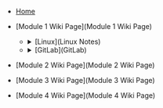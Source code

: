- [Home](Home)

- [Module 1 Wiki Page](Module 1 Wiki Page)
  - <details><summary>[Linux](Linux Notes)</summary>
     <ul>[Linux Terminal](Linux-1-Linux-terminal-intro)</ul>
     <ul>[Manipulating files](Linux-2-Manipulating-files/directories)</ul>
     <ul>[Linux Networking](Linux-5-Networking)</ul>
     <ul>[Creating VM's in ESXi](VM-creation)</ul>
     <ul>[Linux Search, Extract and Archive Data](Linux-Lab-04-Search,-Extract-and-Archive-Data)</ul>
     <ul>[Linux Package Management](Linux-Lab-06-Package-Management)</ul>
     <ul>[Linux User Accounts and Groups](Linux-Lab-07-Introduction-to-User-Accounts-and-Groups)</ul>
     <ul>[Linux Managing File Ownership and Permissions](Linux-Lab-08-Managing-File-Ownership-and-Permissions)</ul>
     <ul>[NANO Text Editor](Configuring Nano Text Editor with nanorc)</ul>
     <ul>[Neovim](Neovim)</ul>

  - <details><summary>[GitLab](GitLab)</summary>


- [Module 2 Wiki Page](Module 2 Wiki Page)

- [Module 3 Wiki Page](Module 3 Wiki Page)

- [Module 4 Wiki Page](Module 4 Wiki Page)